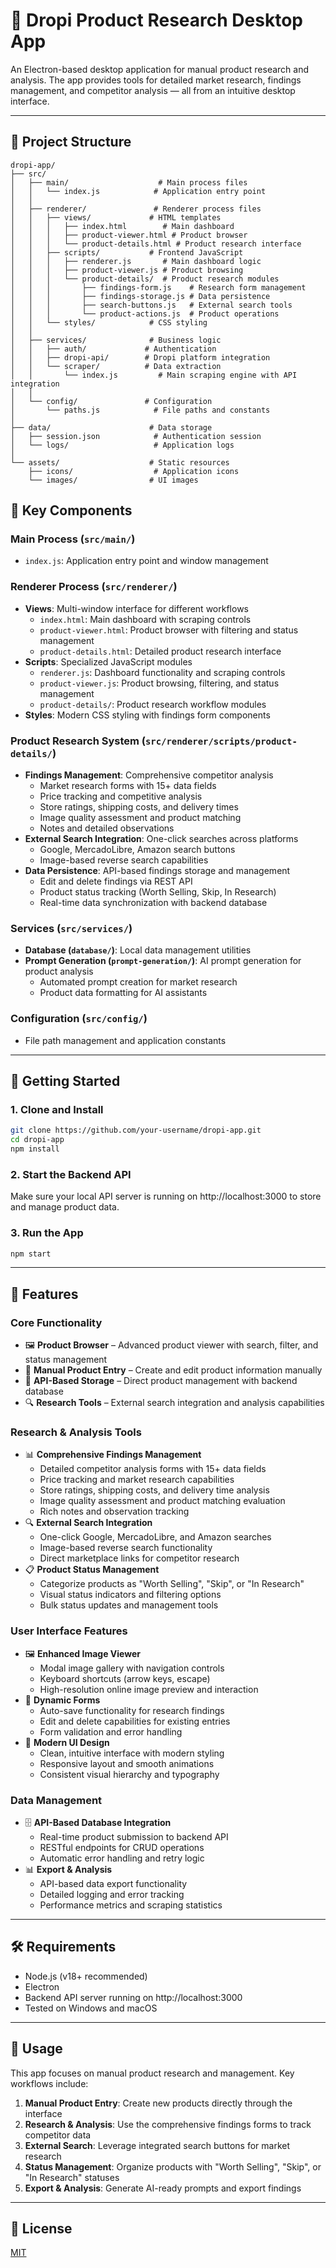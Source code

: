 # 🧩 Dropi Product Research Desktop App

An Electron-based desktop application for manual product research and analysis. The app provides tools for detailed market research, findings management, and competitor analysis — all from an intuitive desktop interface.

---

## 📁 Project Structure

```
dropi-app/
├── src/
│   ├── main/                    # Main process files
│   │   └── index.js            # Application entry point
│   │
│   ├── renderer/               # Renderer process files
│   │   ├── views/             # HTML templates
│   │   │   ├── index.html        # Main dashboard
│   │   │   ├── product-viewer.html # Product browser
│   │   │   └── product-details.html # Product research interface
│   │   ├── scripts/           # Frontend JavaScript
│   │   │   ├── renderer.js       # Main dashboard logic
│   │   │   ├── product-viewer.js # Product browsing
│   │   │   └── product-details/  # Product research modules
│   │   │       ├── findings-form.js    # Research form management
│   │   │       ├── findings-storage.js # Data persistence
│   │   │       ├── search-buttons.js   # External search tools
│   │   │       └── product-actions.js  # Product operations
│   │   └── styles/            # CSS styling
│   │
│   ├── services/              # Business logic
│   │   ├── auth/             # Authentication
│   │   ├── dropi-api/        # Dropi platform integration
│   │   └── scraper/          # Data extraction
│   │       └── index.js         # Main scraping engine with API integration
│   │
│   └── config/               # Configuration
│       └── paths.js            # File paths and constants
│
├── data/                      # Data storage
│   ├── session.json            # Authentication session
│   └── logs/                   # Application logs
│
└── assets/                    # Static resources
    ├── icons/                  # Application icons
    └── images/                # UI images
```

## 📌 Key Components

### Main Process (`src/main/`)
- `index.js`: Application entry point and window management

### Renderer Process (`src/renderer/`)
- **Views**: Multi-window interface for different workflows
  - `index.html`: Main dashboard with scraping controls
  - `product-viewer.html`: Product browser with filtering and status management
  - `product-details.html`: Detailed product research interface
- **Scripts**: Specialized JavaScript modules
  - `renderer.js`: Dashboard functionality and scraping controls
  - `product-viewer.js`: Product browsing, filtering, and status management
  - `product-details/`: Product research workflow modules
- **Styles**: Modern CSS styling with findings form components

### Product Research System (`src/renderer/scripts/product-details/`)
- **Findings Management**: Comprehensive competitor analysis
  - Market research forms with 15+ data fields
  - Price tracking and competitive analysis
  - Store ratings, shipping costs, and delivery times
  - Image quality assessment and product matching
  - Notes and detailed observations
- **External Search Integration**: One-click searches across platforms
  - Google, MercadoLibre, Amazon search buttons
  - Image-based reverse search capabilities
- **Data Persistence**: API-based findings storage and management
  - Edit and delete findings via REST API
  - Product status tracking (Worth Selling, Skip, In Research)
  - Real-time data synchronization with backend database

### Services (`src/services/`)
- **Database (`database/`)**: Local data management utilities
- **Prompt Generation (`prompt-generation/`)**: AI prompt generation for product analysis
  - Automated prompt creation for market research
  - Product data formatting for AI assistants

### Configuration (`src/config/`)
- File path management and application constants

---

## 🚀 Getting Started

### 1. Clone and Install

```bash
git clone https://github.com/your-username/dropi-app.git
cd dropi-app
npm install
```

### 2. Start the Backend API

Make sure your local API server is running on http://localhost:3000 to store and manage product data.

### 3. Run the App

```bash
npm start
```

---

## 📌 Features

### Core Functionality
- 🖼️ **Product Browser** – Advanced product viewer with search, filter, and status management
- 📝 **Manual Product Entry** – Create and edit product information manually
- 💾 **API-Based Storage** – Direct product management with backend database
- 🔍 **Research Tools** – External search integration and analysis capabilities

### Research & Analysis Tools
- 📊 **Comprehensive Findings Management**
  - Detailed competitor analysis forms with 15+ data fields
  - Price tracking and market research capabilities
  - Store ratings, shipping costs, and delivery time analysis
  - Image quality assessment and product matching evaluation
  - Rich notes and observation tracking
- 🔍 **External Search Integration**
  - One-click Google, MercadoLibre, and Amazon searches
  - Image-based reverse search functionality
  - Direct marketplace links for competitor research
- 📋 **Product Status Management**
  - Categorize products as "Worth Selling", "Skip", or "In Research"
  - Visual status indicators and filtering options
  - Bulk status updates and management tools

### User Interface Features
- 🖼️ **Enhanced Image Viewer**
  - Modal image gallery with navigation controls
  - Keyboard shortcuts (arrow keys, escape)
  - High-resolution online image preview and interaction
- 📝 **Dynamic Forms**
  - Auto-save functionality for research findings
  - Edit and delete capabilities for existing entries
  - Form validation and error handling
- 🎨 **Modern UI Design**
  - Clean, intuitive interface with modern styling
  - Responsive layout and smooth animations
  - Consistent visual hierarchy and typography

### Data Management
- 🗄️ **API-Based Database Integration**
  - Real-time product submission to backend API
  - RESTful endpoints for CRUD operations
  - Automatic error handling and retry logic
- 📊 **Export & Analysis**
  - API-based data export functionality
  - Detailed logging and error tracking
  - Performance metrics and scraping statistics

---

## 🛠 Requirements

- Node.js (v18+ recommended)
- Electron
- Backend API server running on http://localhost:3000
- Tested on Windows and macOS

---

## 📝 Usage

This app focuses on manual product research and management. Key workflows include:

1. **Manual Product Entry**: Create new products directly through the interface
2. **Research & Analysis**: Use the comprehensive findings forms to track competitor data
3. **External Search**: Leverage integrated search buttons for market research
4. **Status Management**: Organize products with "Worth Selling", "Skip", or "In Research" statuses
5. **Export & Analysis**: Generate AI-ready prompts and export findings

---

## 📄 License

[MIT](LICENSE)